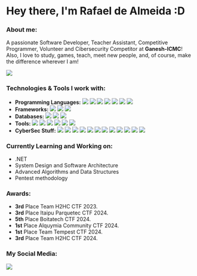 <h1>Hey there, I'm Rafael de Almeida :D</h1>

<h3> About me:</h3>

A passionate Software Developer, Teacher Assistant, Competitive Programmer, Volunteer and Cibersecurity Competitor at **Ganesh-ICMC**! Also, I love to study, games, teach, meet new people, and, of course, make the difference wherever I am!

<img src="https://img.shields.io/badge/-ReactJs-61DAFB?logo=react&logoColor=white&logoWidth=30"></img>

<h3>Technologies & Tools I work with:</h3>

* **Programming Languages:**
  <img src="https://img.shields.io/badge/-C-A8B9CC?logo=c&logoColor=white&logoWidth=30"></img>
  <img src="https://img.shields.io/badge/-C++-00599C?logo=cpp&logoColor=white&logoWidth=30"></img>
  <img src="https://img.shields.io/badge/-CSharp-000000?logo=cs&logoColor=white&logoWidth=30"></img>
  <img src="https://img.shields.io/badge/-Python-3776AB?logo=python&logoColor=white&logoWidth=30"></img>
  <img src="https://img.shields.io/badge/-Javascript-F7DF1E?logo=javascript&logoColor=white&logoWidth=30"></img>
  <img src="https://img.shields.io/badge/-Typescript-3178C6?logo=typescript&logoColor=white&logoWidth=30"></img>
  <img src="https://img.shields.io/badge/-Java-FFFFFF?logo=java&logoColor=white&logoWidth=30"></img>
* **Frameworks:**
  <img src="https://img.shields.io/badge/-ReactJs-61DAFB?logo=react&logoColor=white&logoWidth=30"></img>
  <img src="https://img.shields.io/badge/-Flask-000000?logo=flask&logoColor=white&logoWidth=30"></img>
  <img src="https://img.shields.io/badge/-.Net-512BD4?logo=.Net&logoColor=white&logoWidth=30"></img>
* **Databases:**
  <img src="https://img.shields.io/badge/-MySQL-4479A1?logo=mysql&logoColor=white&logoWidth=30"></img>
  <img src="https://img.shields.io/badge/-Postgresql-4169E1?logo=postgresql&logoColor=white&logoWidth=30"></img>
  <img src="https://img.shields.io/badge/-MongoDB-47A248?logo=mongodb&logoColor=white&logoWidth=30"></img>
* **Tools:**
  <img src="https://img.shields.io/badge/-Git-F05032?logo=git&logoColor=white&logoWidth=30"></img>
  <img src="https://img.shields.io/badge/-Github-181717?logo=github&logoColor=white&logoWidth=30"></img>
  <img src="https://img.shields.io/badge/-Figma-F24E1E?logo=figma&logoColor=white&logoWidth=30"></img>
  <img src="https://img.shields.io/badge/-Kanban-4479A1?logo=kanban&logoColor=white&logoWidth=30"></img>
  <img src="https://img.shields.io/badge/-Scrum-4169E1?logo=scrum&logoColor=white&logoWidth=30"></img>
  <img src="https://img.shields.io/badge/-Tailwind-06B6D4?logo=tailwindcss&logoColor=white&logoWidth=30"></img>
* **CyberSec Stuff:**
  <img src="https://img.shields.io/badge/-NMap-06B6D4?logo=&logoColor=white&logoWidth=30"></img>
  <img src="https://img.shields.io/badge/-Burp_Suite-FF6633?logo=burpsuite&logoColor=white&logoWidth=30"></img>
  <img src="https://img.shields.io/badge/-OWASP_TOP_10-000000?logo=owasp&logoColor=white&logoWidth=30"></img>
  <img src="https://img.shields.io/badge/-Hashcat-000000?logo=&logoColor=white&logoWidth=30"></img>
  <img src="https://img.shields.io/badge/-John_The_Ripper-FFD900?logo=&logoColor=white&logoWidth=30"></img>
  <img src="https://img.shields.io/badge/-FFUF-40B3D8?logo=&logoColor=white&logoWidth=30"></img>
  <img src="https://img.shields.io/badge/-Dirsearch-546DF9?logo=s&logoColor=white&logoWidth=30"></img>
  <img src="https://img.shields.io/badge/-Kali_Linux-557C94?logo=kalilinux&logoColor=white&logoWidth=30"></img>
  <img src="https://img.shields.io/badge/-Ghidra-B32629?logo=&logoColor=white&logoWidth=30"></img>
  <img src="https://img.shields.io/badge/-Binary_Ninja-E62B1E?logo=&logoColor=white&logoWidth=30"></img>
  <img src="https://img.shields.io/badge/-Wireshark-1679A7?logo=wireshark&logoColor=white&logoWidth=30"></img>
  <img src="https://img.shields.io/badge/-Gdb-9933CC?logo=&logoColor=white&logoWidth=30"></img>

<h3>Currently Learning and Working on:</h3>

* .NET
* System Design and Software Architecture
* Advanced Algorithms and Data Structures
* Pentest methodology

<h3>Awards:</h3>

* **3rd** Place Team H2HC CTF 2023.
* **3rd** Place Itaipu Parquetec CTF 2024.
* **5th** Place Boitatech CTF 2024.
* **1st** Place Alquymia Community CTF 2024.
* **1st** Place Team Tempest CTF 2024.
* **3rd** Place Team H2HC CTF 2024.

<h3>My Social Media:</h3>

<link href="https://www.linkedin.com/in/rafaeldealmeida9/"><img src="https://img.shields.io/badge/-Linkedin-1477D1?logo=&linkedinColor=white&logoWidth=30"></link></img>
<!--
**rafaelalmeida9/rafaelalmeida9** is a ✨ _special_ ✨ repository because its `README.md` (this file) appears on your GitHub profile.

Here are some ideas to get you started:

- 🔭 I’m currently working on ...
- 🌱 I’m currently learning ...
- 👯 I’m looking to collaborate on ...
- 🤔 I’m looking for help with ...
- 💬 Ask me about ...
- 📫 How to reach me: ...
- 😄 Pronouns: ...
- ⚡ Fun fact: ...
-->
